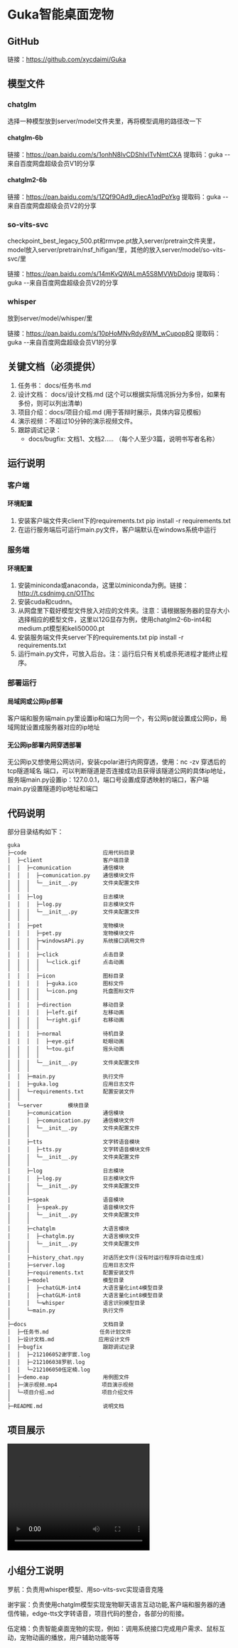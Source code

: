 # Guka智能桌面宠物

## GitHub

链接：https://github.com/xycdaimi/Guka

## 模型文件

### chatglm

   选择一种模型放到server/model文件夹里，再将模型调用的路径改一下

#### chatglm-6b

链接：https://pan.baidu.com/s/1onhN8IvCDShlvITvNmtCXA 
提取码：guka 
--来自百度网盘超级会员V1的分享

#### chatglm2-6b

链接：https://pan.baidu.com/s/1ZQf9OAd9_djecA1qdPpYkg 
提取码：guka 
--来自百度网盘超级会员V2的分享

### so-vits-svc

   checkpoint_best_legacy_500.pt和rmvpe.pt放入server/pretrain文件夹里，model放入server/pretrain/nsf_hifigan/里，其他的放入server/model/so-vits-svc/里

链接：https://pan.baidu.com/s/14mKvQWALmA5S8MVWbDdojg 
提取码：guka 
--来自百度网盘超级会员V2的分享

### whisper

   放到server/model/whisper/里

链接：https://pan.baidu.com/s/10pHoMNvRdy8WM_wCupop8Q 
提取码：guka 
--来自百度网盘超级会员V1的分享

## 关键文档（必须提供）

1. 任务书： docs/任务书.md
2. 设计文档： docs/设计文档.md (这个可以根据实际情况拆分为多份，如果有多份，则可以列出清单)
3. 项目介绍：docs/项目介绍.md (用于答辩时展示，具体内容见模板)
4. 演示视频：不超过10分钟的演示视频文件。
5. 跟踪调试记录：
   * docs/bugfix: 文档1、文档2..... （每个人至少3篇，说明书写者名称）

## 运行说明

### 客户端

#### 环境配置

1. 安装客户端文件夹client下的requirements.txt
   pip install -r requirements.txt
2. 在运行服务端后可运行main.py文件，客户端默认在windows系统中运行

### 服务端

#### 环境配置

1. 安装miniconda或anaconda，这里以miniconda为例。链接：http://t.csdnimg.cn/O1Thc
2. 安装cuda和cudnn。
3. 从网盘里下载好模型文件放入对应的文件夹。注意：请根据服务器的显存大小选择相应的模型文件，这里以12G显存为例，使用chatglm2-6b-int4和medium.pt模型和keli50000.pt
4. 安装服务端文件夹server下的requirements.txt
   pip install -r requirements.txt
5. 运行main.py文件，可放入后台。注：运行后只有关机或杀死进程才能终止程序。

### 部署运行

#### 局域网或公网ip部署

   客户端和服务端main.py里设置ip和端口为同一个，有公网ip就设置成公网ip，局域网就设置成服务器对应的ip地址

#### 无公网ip部署内网穿透部署

   无公网ip又想使用公网访问，安装cpolar进行内网穿透，使用：nc -zv 穿透后的tcp隧道域名 端口，可以判断隧道是否连接成功且获得该隧道公网的具体ip地址，服务端main.py设置ip：127.0.0.1，端口号设置成穿透映射的端口，客户端main.py设置隧道的ip地址和端口

## 代码说明

部分目录结构如下：

~~~
guka  
├─code                        应用代码目录
│  ├─client                   客户端目录
│  │  ├─comunication          通信模块
│  │  │  ├─comunication.py    通信模块文件
│  │  │  └─__init__.py        文件夹配置文件
│  │  │
│  │  ├─log                   日志模块
│  │  │  ├─log.py             日志模块文件
│  │  │  └─__init__.py        文件夹配置文件
│  │  │
│  │  ├─pet                   宠物模块
│  │  │  ├─pet.py             宠物模块文件
│  │  │  ├─windowsAPi.py      系统接口调用文件
│  │  │  │
│  │  │  ├─click              点击目录
│  │  │  │  └─click.gif       点击动画
│  │  │  │
│  │  │  ├─icon               图标目录
│  │  │  │  ├─guka.ico        图标文件
│  │  │  │  └─icon.png        托盘图标文件
│  │  │  │
│  │  │  ├─direction          移动目录
│  │  │  │  ├─left.gif        左移动画
│  │  │  │  └─right.gif       右移动画
│  │  │  │
│  │  │  ├─normal             待机目录
│  │  │  │  ├─eye.gif         眨眼动画
│  │  │  │  └─tou.gif         摇头动画
│  │  │  │
│  │  │  └─__init__.py        文件夹配置文件
│  │  │
│  │  ├─main.py               执行文件
│  │  ├─guka.log              应用日志文件
│  │  └─requirements.txt      配置安装文件
│  │
│  └─server        模块目录
│     ├─comunication          通信模块
│     │  ├─comunication.py    通信模块文件
│     │  └─__init__.py        文件夹配置文件
│     │
│     ├─tts                   文字转语音模块
│     │  ├─tts.py             文字转语音模块文件
│     │  └─__init__.py        文件夹配置文件
│     │
│     ├─log                   日志模块
│     │  ├─log.py             日志模块文件
│     │  └─__init__.py        文件夹配置文件
│     │
│     ├─speak                 语音模块
│     │  ├─speak.py           语音模块文件
│     │  └─__init__.py        文件夹配置文件
│     │
│     ├─chatglm               大语言模块
│     │  ├─chatglm.py         大语言模块文件
│     │  └─__init__.py        文件夹配置文件
│     │
│     ├─history_chat.npy      对话历史文件(没有时运行程序将自动生成)
│     ├─server.log            应用日志文件
│     ├─requirements.txt      配置安装文件
│     ├─model                 模型目录
│     │  ├─chatGLM-int4       大语言量化int4模型目录
│     │  ├─chatGLM-int8       大语言量化int8模型目录
│     │  └─whisper            语言识别模型目录
│     └─main.py               执行文件
│
├─docs                        文档目录
│  ├─任务书.md                任务计划文件
│  ├─设计文档.md              应用设计文件
│  ├─bugfix                   跟踪调试记录
│  │  ├─212106052谢宇宸.log
│  │  ├─212106038罗航.log
│  │  └─212106050伍定楠.log
│  ├─demo.eap                 用例图文件
│  ├─演示视频.mp4              项目演示视频
│  └─项目介绍.md               项目介绍文件
│
├─README.md                   说明文档
~~~

## 项目展示

<video width="320" height="240" controls>  
  <source src="https://pan.baidu.com/s/130gCFdMjrkRXIv4uA2mClA?fid=704315713862542" type="video/mp4">  
  您的浏览器不支持Video标签。  
</video>

## 小组分工说明

罗航：负责用whisper模型、用so-vits-svc实现语音克隆

谢宇宸：负责使用chatglm模型实现宠物聊天语言互动功能,客户端和服务器的通信传输，edge-tts文字转语音，项目代码的整合，各部分的衔接。

伍定楠：负责智能桌面宠物的实现，例如：调用系统接口完成用户需求、鼠标互动，宠物动画的播放，用户辅助功能等等
